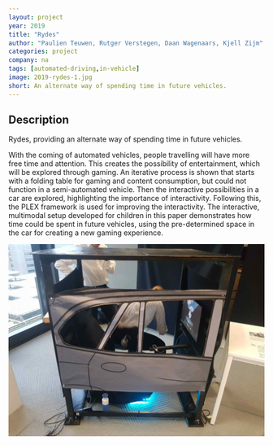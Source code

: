 ```yaml
---
layout: project
year: 2019
title: "Rydes"
author: "Paulien Teuwen, Rutger Verstegen, Daan Wagenaars, Kjell Zijm"
categories: project
company: na
tags: [automated-driving,in-vehicle]
image: 2019-rydes-1.jpg
short: An alternate way of spending time in future vehicles.
---
```


## Description
Rydes, providing an alternate way of spending time in future vehicles.

With the coming of automated vehicles, people travelling will have more free time and attention. This creates the possibility of entertainment, which will be explored through gaming. An iterative process is shown that starts with a folding table for gaming and content consumption, but could not function in a semi-automated vehicle. Then the interactive possibilities in a car are explored, highlighting the importance of interactivity. Following this, the PLEX framework is used for improving the interactivity. The interactive, multimodal setup developed for children in this paper demonstrates how time could be spent in future vehicles, using the pre-determined space in the car for creating a new gaming experience.

<div class="project-image">
  <img src="/assets/img/2019-rydes-2.jpg">
</div>
